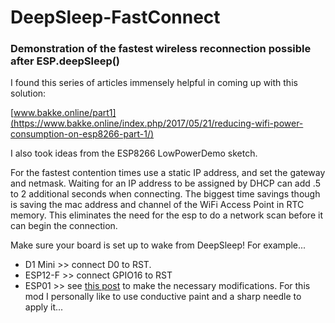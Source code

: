 # DeepSleep-FastConnect
### Demonstration of the fastest wireless reconnection possible after ESP.deepSleep()


  I found this series of articles immensely helpful in coming up with this solution:
  
  [www.bakke.online/part1](https://www.bakke.online/index.php/2017/05/21/reducing-wifi-power-consumption-on-esp8266-part-1/)
  
  I also took ideas from the ESP8266 LowPowerDemo sketch.
  
  For the fastest contention times use a static IP address, and set the gateway and netmask.
  Waiting for an IP address to be assigned by DHCP can add .5 to 2 additional seconds when connecting.
  The biggest time savings though is saving the mac address and channel of the WiFi Access Point in RTC
  memory.  This eliminates the need for the esp to do a network scan before it can begin the connection.

  Make sure your board is set up to wake from DeepSleep! For example...
+  D1 Mini >> connect D0 to RST.
+  ESP12-F >> connect GPIO16 to RST
+  ESP01   >> see [this post](https://blog.enbiso.com/post/esp-01-deep-sleep/) to make the necessary modifications. For this mod I personally like to use conductive paint and a sharp needle to apply it...
